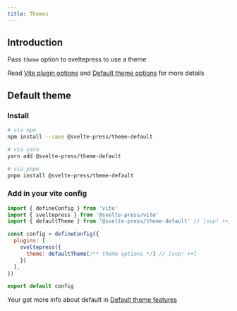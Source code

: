 ```yaml
---
title: Themes
---
```


## Introduction

Pass `theme` option to sveltepress to use a theme

Read [Vite plugin options](/reference/vite-plugin-options/) and [Default theme options](/reference/default-theme-options/) for more details

## Default theme

### Install

```sh
# via npm
npm install --save @svelte-press/theme-default

# via yarn
yarn add @svelte-press/theme-default

# via pnpm
pnpm install @svelte-press/theme-default
```

### Add in your vite config

```js title="vite.config.(js|ts)"
import { defineConfig } from 'vite'
import { sveltepress } from '@svelte-press/vite'
import { defaultTheme } from '@svelte-press/theme-default' // [svp! ++]

const config = defineConfig({
  plugins: [
    sveltepress({
      theme: defaultTheme(/** theme options */) // [svp! ++]
    })
  ],
})

export default config
```

Your get more info about default in [Default theme features](/reference/default-theme/#Theme%20features)